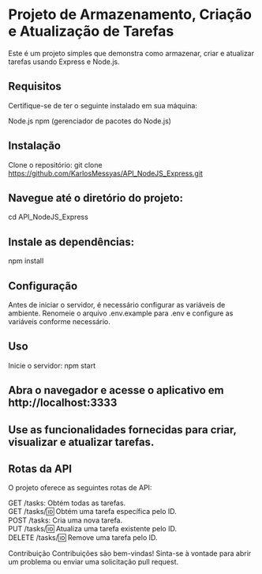# Projeto de Armazenamento, Criação e Atualização de Tarefas

Este é um projeto simples que demonstra como armazenar, criar e atualizar tarefas usando Express e Node.js.

## Requisitos
Certifique-se de ter o seguinte instalado em sua máquina:

Node.js
npm (gerenciador de pacotes do Node.js)
## Instalação
Clone o repositório: 
git clone https://github.com/KarlosMessyas/API_NodeJS_Express.git

## Navegue até o diretório do projeto:
cd API_NodeJS_Express

## Instale as dependências:
npm install

## Configuração
Antes de iniciar o servidor, é necessário configurar as variáveis de ambiente. Renomeie o arquivo .env.example para .env e configure as variáveis conforme necessário.

## Uso
Inicie o servidor:
npm start

## Abra o navegador e acesse o aplicativo em http://localhost:3333

## Use as funcionalidades fornecidas para criar, visualizar e atualizar tarefas.

## Rotas da API
O projeto oferece as seguintes rotas de API:

GET /tasks: Obtém todas as tarefas. <br />
GET /tasks/:id: Obtém uma tarefa específica pelo ID. <br />
POST /tasks: Cria uma nova tarefa. <br />
PUT /tasks/:id: Atualiza uma tarefa existente pelo ID. <br />
DELETE /tasks/:id: Remove uma tarefa pelo ID. <br />

Contribuição
Contribuições são bem-vindas! Sinta-se à vontade para abrir um problema ou enviar uma solicitação pull request.
